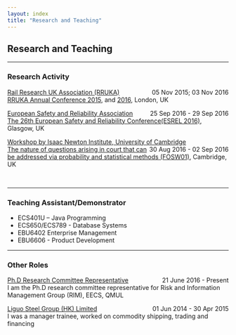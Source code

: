 ```yaml
---
layout: index
title: "Research and Teaching"
---
```

<h2>Research and Teaching</h2>
<hr>
<h3>Research Activity</h3>

<p style="text-align:left;">
  <u>Rail Research UK Association (RRUKA)</u><span style="float:right;">05 Nov 2015;  03 Nov 2016</span>
<br><a href="http://www.rruka.org.uk/events/rruka-annual-conference-2015/">RRUKA Annual Conference 2015</a>, and <a href="http://www.rruka.org.uk/events/rruka-annual-conference-2016/">2016</a>, London, UK
</p> 


<p style="text-align:left;">
  <u>European Safety and Reliability Association</u><span style="float:right;">25 Sep 2016 - 29 Sep 2016</span>
<br><a href="esrel2016.org">The 26th European Safety and Reliability Conference(ESREL 2016)</a>, Glasgow, UK
</p> 


<p style="text-align:left;">
  <u>Workshop by Isaac Newton Institute, University of Cambridge</u><span style="float:right;">30 Aug 2016 - 02 Sep 2016</span>
<br><a href="https://www.newton.ac.uk/event/fosw01">The nature of questions arising in court that can be addressed via probability and statistical methods (FOSW01)</a>, Cambridge, UK
</p> 
<br>




<hr>
<h3>Teaching Assistant/Demonstrator</h3>
<ul>
<li>	
ECS401U – Java Programming</li>
<li>ECS650/ECS789 - Database Systems</li>
<li>EBU6402 Enterprise Management</li>
<li>EBU6606 - Product Development</li>
</ul>


<hr>
<h3>Other Roles</h3>
<p style="text-align:left;">
  <u>Ph.D Research Committee Representative</u><span style="float:right;">21 June 2016 - Present</span>
<br>I am the Ph.D research committee representative for Risk and Information Management Group (RIM), EECS, QMUL 
</p> 

<p style="text-align:left;">
  <u>Liguo Steel Group (HK) Limited</u><span style="float:right;">01 Jun 2014 - 30 Apr 2015</span>
<br>I was a manager trainee, worked on commodity shipping, trading and financing
</p> 

